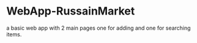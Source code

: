 # WebApp-RussainMarket
a basic web app with 2 main pages one for adding and one for searching items. 
